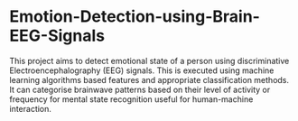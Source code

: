 # Emotion-Detection-using-Brain-EEG-Signals
This project aims to detect emotional state of a person using discriminative Electroencephalography (EEG) signals. This is executed using machine learning algorithms based features and appropriate classification methods. It can categorise brainwave patterns based on their level of activity or frequency for mental state recognition useful for human-machine interaction.

